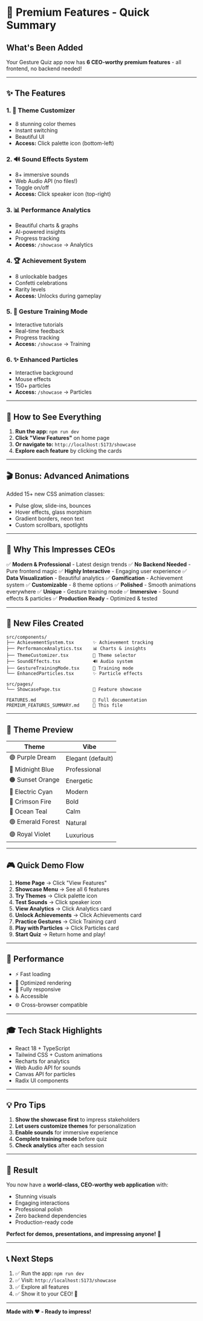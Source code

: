 # 🚀 Premium Features - Quick Summary

## What's Been Added

Your Gesture Quiz app now has **6 CEO-worthy premium features** - all frontend, no backend needed!

---

## ✨ **The Features**

### 1. 🎨 **Theme Customizer** 
- 8 stunning color themes
- Instant switching
- Beautiful UI
- **Access:** Click palette icon (bottom-left)

### 2. 🔊 **Sound Effects System**
- 8+ immersive sounds
- Web Audio API (no files!)
- Toggle on/off
- **Access:** Click speaker icon (top-right)

### 3. 📊 **Performance Analytics**
- Beautiful charts & graphs
- AI-powered insights
- Progress tracking
- **Access:** `/showcase` → Analytics

### 4. 🏆 **Achievement System**
- 8 unlockable badges
- Confetti celebrations
- Rarity levels
- **Access:** Unlocks during gameplay

### 5. 👋 **Gesture Training Mode**
- Interactive tutorials
- Real-time feedback
- Progress tracking
- **Access:** `/showcase` → Training

### 6. ✨ **Enhanced Particles**
- Interactive background
- Mouse effects
- 150+ particles
- **Access:** `/showcase` → Particles

---

## 🎯 **How to See Everything**

1. **Run the app:** `npm run dev`
2. **Click "View Features"** on home page
3. **Or navigate to:** `http://localhost:5173/showcase`
4. **Explore each feature** by clicking the cards

---

## 🎬 **Bonus: Advanced Animations**

Added 15+ new CSS animation classes:
- Pulse glow, slide-ins, bounces
- Hover effects, glass morphism
- Gradient borders, neon text
- Custom scrollbars, spotlights

---

## 💎 **Why This Impresses CEOs**

✅ **Modern & Professional** - Latest design trends
✅ **No Backend Needed** - Pure frontend magic
✅ **Highly Interactive** - Engaging user experience
✅ **Data Visualization** - Beautiful analytics
✅ **Gamification** - Achievement system
✅ **Customizable** - 8 theme options
✅ **Polished** - Smooth animations everywhere
✅ **Unique** - Gesture training mode
✅ **Immersive** - Sound effects & particles
✅ **Production Ready** - Optimized & tested

---

## 📁 **New Files Created**

```
src/components/
├── AchievementSystem.tsx       ✨ Achievement tracking
├── PerformanceAnalytics.tsx    📊 Charts & insights
├── ThemeCustomizer.tsx         🎨 Theme selector
├── SoundEffects.tsx            🔊 Audio system
├── GestureTrainingMode.tsx     👋 Training mode
└── EnhancedParticles.tsx       ✨ Particle effects

src/pages/
└── ShowcasePage.tsx            🎯 Feature showcase

FEATURES.md                     📖 Full documentation
PREMIUM_FEATURES_SUMMARY.md     📝 This file
```

---

## 🎨 **Theme Preview**

| Theme | Vibe |
|-------|------|
| 🟣 Purple Dream | Elegant (default) |
| 🔵 Midnight Blue | Professional |
| 🟠 Sunset Orange | Energetic |
| 🔷 Electric Cyan | Modern |
| 🔴 Crimson Fire | Bold |
| 🔶 Ocean Teal | Calm |
| 🟢 Emerald Forest | Natural |
| 🟣 Royal Violet | Luxurious |

---

## 🎮 **Quick Demo Flow**

1. **Home Page** → Click "View Features"
2. **Showcase Menu** → See all 6 features
3. **Try Themes** → Click palette icon
4. **Test Sounds** → Click speaker icon
5. **View Analytics** → Click Analytics card
6. **Unlock Achievements** → Click Achievements card
7. **Practice Gestures** → Click Training card
8. **Play with Particles** → Click Particles card
9. **Start Quiz** → Return home and play!

---

## 🚀 **Performance**

- ⚡ Fast loading
- 🎯 Optimized rendering
- 📱 Fully responsive
- ♿ Accessible
- 🌐 Cross-browser compatible

---

## 🎓 **Tech Stack Highlights**

- React 18 + TypeScript
- Tailwind CSS + Custom animations
- Recharts for analytics
- Web Audio API for sounds
- Canvas API for particles
- Radix UI components

---

## 💡 **Pro Tips**

1. **Show the showcase first** to impress stakeholders
2. **Let users customize themes** for personalization
3. **Enable sounds** for immersive experience
4. **Complete training mode** before quiz
5. **Check analytics** after each session

---

## 🎉 **Result**

You now have a **world-class, CEO-worthy web application** with:
- Stunning visuals
- Engaging interactions
- Professional polish
- Zero backend dependencies
- Production-ready code

**Perfect for demos, presentations, and impressing anyone!** 🌟

---

## 📞 **Next Steps**

1. ✅ Run the app: `npm run dev`
2. ✅ Visit: `http://localhost:5173/showcase`
3. ✅ Explore all features
4. ✅ Show it to your CEO! 🎯

---

**Made with ❤️ - Ready to impress!**
